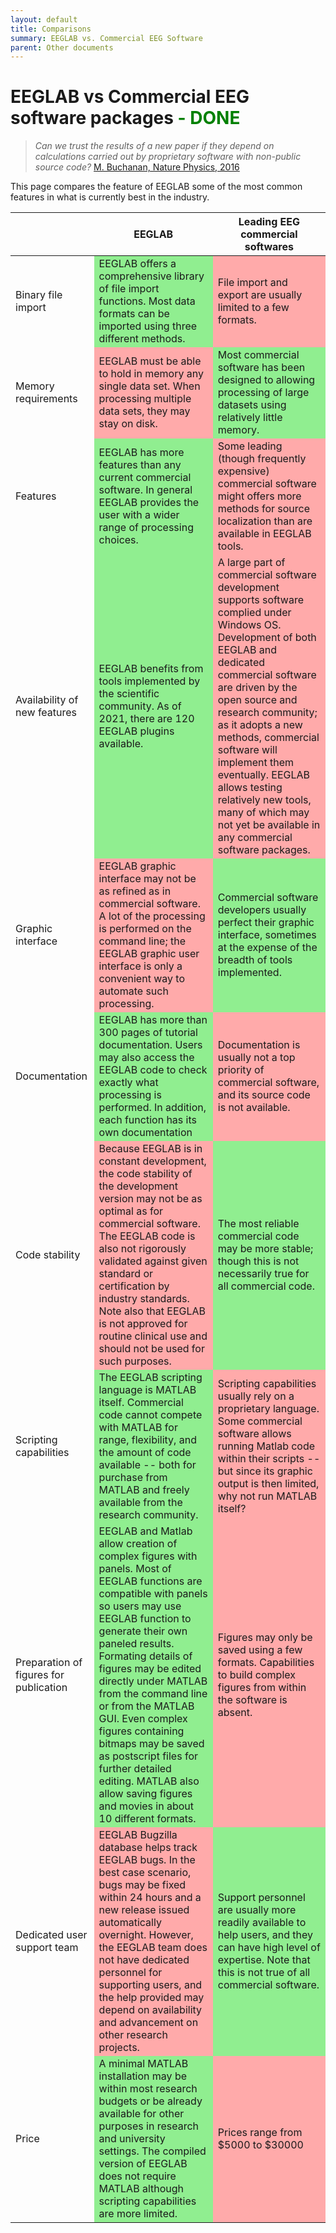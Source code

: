 ```yaml
---
layout: default
title: Comparisons
summary: EEGLAB vs. Commercial EEG Software
parent: Other documents
---
```

EEGLAB vs Commercial EEG software packages  <font color=green>- DONE</font>
====

<blockquote>
<i>Can we trust the results of a new paper if they depend on calculations
carried out by proprietary software with non-public source code?</i> <a href="http://www.nature.com/nphys/journal/v12/n7/full/nphys3815.html?WT.feed_name=subjects_physical-sciences">M. Buchanan, Nature Physics, 2016</a>
</blockquote>

This page compares the feature of EEGLAB some of the most common
features in what is currently best in the industry.

<table>
<th></th>
<th>EEGLAB</th>
<th>Leading EEG commercial softwares</th>
<tbody>
<tr>
	<td>Binary file import</td>
	<td style="background-color:lightgreen">EEGLAB offers a comprehensive library of file import functions. Most data formats can be imported using three different methods.</td>
	<td style="background-color:#FFAAAA">File import and export are usually limited to a few formats.</td>
</tr>
<tr>
	<td>Memory requirements</td>
	<td style="background-color:#FFAAAA">EEGLAB must be able to hold in memory any single data set. When processing multiple data sets, they may stay on disk.</td>
	<td style="background-color:lightgreen">Most commercial software has been designed to allowing processing of large datasets using relatively little memory.</td>
</tr>
<tr>
	<td>Features</td>
	<td style="background-color:lightgreen">EEGLAB has more features than any current commercial software. In general EEGLAB provides the user with a wider range of processing choices.</td>
	<td style="background-color:#FFAAAA">Some leading (though frequently expensive) commercial software might offers more methods for source localization than are available in EEGLAB tools.</td>
</tr>
<tr>
	<td>Availability of new features</td>
	<td style="background-color:lightgreen">EEGLAB benefits from tools implemented by the scientific community. As of 2021, there are 120 EEGLAB plugins available.</td>
	<td style="background-color:#FFAAAA">A large part of commercial software development supports software complied under Windows OS. Development of both EEGLAB and dedicated commercial software are driven by the open source and research community; as it adopts a new methods, commercial software will implement them eventually. EEGLAB allows testing relatively new tools, many of which may not yet be available in any commercial software packages.</td>
</tr>
<tr>
	<td>Graphic interface</td>
	<td style="background-color:#FFAAAA">EEGLAB graphic interface may not be as refined as in commercial software. A lot of the processing is performed on the command line; the EEGLAB graphic user interface is only a convenient way to automate such processing.</td>
	<td style="background-color:lightgreen">Commercial software developers usually perfect their graphic interface, sometimes at the expense of the breadth of tools implemented.</td>
</tr>
<tr>
	<td>Documentation</td>
	<td style="background-color:lightgreen">EEGLAB has more than 300 pages of tutorial documentation. Users may also access the EEGLAB code to check exactly what processing is performed. In addition, each function has its own documentation</td>
	<td style="background-color:#FFAAAA">Documentation is usually not a top priority of commercial software, and its source code is not available.</td>
</tr>
<tr>
	<td>Code stability</td>
	<td style="background-color:#FFAAAA">Because EEGLAB is in constant development, the code stability of the development version may not be as optimal as for commercial software. The EEGLAB code is also not rigorously validated against given standard or certification by industry standards. Note also that EEGLAB is not approved for routine clinical use and should not be used for such purposes.</td>
	<td style="background-color:lightgreen">The most reliable commercial code may be more stable; though this is not necessarily true for all commercial code.</td>
</tr>
<tr>
	<td>Scripting capabilities</td>
	<td style="background-color:lightgreen">The EEGLAB scripting language is MATLAB itself. Commercial code cannot compete with MATLAB for range, flexibility, and the amount of code available -- both for purchase from MATLAB and freely available from the research community.</td>
	<td style="background-color:#FFAAAA">Scripting capabilities usually rely on a proprietary language. Some commercial software allows running Matlab code within their scripts -- but since its graphic output is then limited, why not run MATLAB itself?</td>
</tr>
<tr>
	<td>Preparation of figures for publication</td>
	<td style="background-color:lightgreen">EEGLAB and Matlab allow creation of complex figures with panels. Most of EEGLAB functions are compatible with panels so users may use EEGLAB function to generate their own paneled results. Formating details of figures may be edited directly under MATLAB from the command line or from the MATLAB GUI. Even complex figures containing bitmaps may be saved as postscript files for further detailed editing. MATLAB also allow saving figures and movies in about 10 different formats.</td>
	<td style="background-color:#FFAAAA">Figures may only be saved using a few formats. Capabilities to build complex figures from within the software is absent.</td>
</tr>
<tr>
	<td>Dedicated user support team</td>
	<td style="background-color:#FFAAAA">EEGLAB Bugzilla database helps track EEGLAB bugs. In the best case scenario, bugs may be fixed within 24 hours and a new release issued automatically overnight. However, the EEGLAB team does not have dedicated personnel for supporting users, and the help provided may depend on availability and advancement on other research projects.</td>
	<td style="background-color:lightgreen">Support personnel are usually more readily available to help users, and they can have high level of expertise. Note that this is not true of all commercial software.</td>
</tr>
<tr>
	<td>Price</td>
	<td style="background-color:lightgreen">A minimal MATLAB installation may be within most research budgets or be already available for other purposes in research and university settings. The compiled version of EEGLAB does not require MATLAB although scripting capabilities are more limited.</td>
	<td style="background-color:#FFAAAA">Prices range from $5000 to $30000</td>
</tr>
</tbody>
</table>
